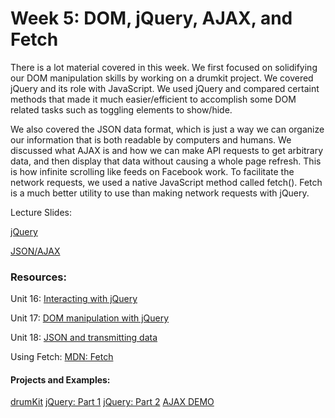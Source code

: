 # Week 5: DOM, jQuery, AJAX, and Fetch


There is a lot material covered in this week. We first focused on solidifying our DOM manipulation skills by working on a 
drumkit project. We covered jQuery and its role with JavaScript. We used jQuery and compared certaint methods that made it much
easier/efficient to accomplish some DOM related tasks such as toggling elements to show/hide. 

We also covered the JSON data format, which is just a way we can organize our information that is both readable by 
computers and humans. We discussed what AJAX is and how we can make API requests to get arbitrary data, and then display that data
without causing a whole page refresh. This is how infinite scrolling like feeds on Facebook work. To facilitate the network requests,
we used a native JavaScript method called fetch(). Fetch is a much better utility to use than making network requests with jQuery.


Lecture Slides: 

[jQuery](https://docs.google.com/presentation/d/1jc6AaiGLl9l0Hwh4C3pZTuVX_gARxeMzoxqhOZ-O-ps/edit?usp=sharing)

[JSON/AJAX](https://docs.google.com/presentation/d/1VuGYwbSuD5_G_0xfFPN9bxmhDr7D3glwc2hpWZJndeM/edit?usp=sharing)

### Resources:
Unit 16: [Interacting with jQuery](https://learn.galvanize.com/cohorts/336/units/3967)

Unit 17: [DOM manipulation with jQuery](https://learn.galvanize.com/cohorts/336/units/3968)

Unit 18: [JSON and transmitting data](https://learn.galvanize.com/cohorts/336/units/3969)

Using Fetch: [MDN: Fetch](https://developer.mozilla.org/en-US/docs/Web/API/Fetch_API/Using_Fetch)

#### Projects and Examples:

[drumKit](https://github.com/warandoates/JS-Foundations-Course/tree/master/05-weekFive/drumKit)
[jQuery: Part 1](https://github.com/warandoates/JS-Foundations-Course/tree/master/05-weekFive/jQuery-Practice1)
[jQuery: Part 2](https://github.com/warandoates/JS-Foundations-Course/tree/master/05-weekFive/jQuery-Practice2)
[AJAX DEMO](https://github.com/warandoates/JS-Foundations-Course/tree/master/05-weekFive/ajax-example)
